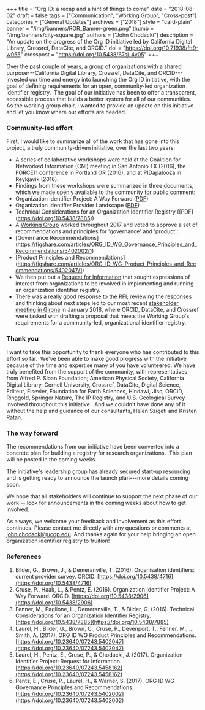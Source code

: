 +++
title = "Org ID: a recap and a hint of things to come"
date = "2018-08-02"
draft = false
tags = ["Communication", "Working Group", "Cross-post"]
categories = ["General Updates"]
archives = ["2018"]
style = "card-plain"
banner = "/img/banners/ROR_Banner-green.png"
thumb = "/img/banners/city-square.jpg"
authors = ["John Chodacki"]
description = "An update on the progress of the Org ID initiative led by California Digital Library, Crossref, DataCite, and ORCID."
doi = "https://doi.org/10.71938/ftt9-w955"
crosspost = "https://doi.org/10.5438/67sj-4y05"
+++

Over the past couple of years, a group of organizations with a shared purpose---California Digital Library, Crossref, DataCite, and ORCID---invested our time and energy into launching the Org ID initiative, with the goal of defining requirements for an open, community-led organization identifier registry.  The goal of our initiative has been to offer a transparent, accessible process that builds a better system for all of our communities. As the working group chair, I wanted to provide an update on this initiative and let you know where our efforts are headed.

### Community-led effort

First, I would like to summarize all of the work that has gone into this project, a truly community-driven initiative, over the last two years:

- A series of collaborative workshops were held at the Coalition for Networked Information
  (CNI) meeting in San Antonio TX (2016), the FORCE11 conference in Portland OR (2016), and at PIDapalooza in Reykjavik (2016).
- Findings from these workshops were summarized in three documents, which we made openly
  available to the community for public comment:
- Organization Identifier Project: A Way Forward ([PDF](https://doi.org/10.5438/2906))
- Organization Identifier Provider Landscape ([PDF](https://doi.org/10.5438/4716))
- Technical Considerations for an Organization Identifier Registry ([PDF]
  (https://doi.org/10.5438/7885))
- A [Working Group](https://orcid.org/content/organization-identifier-working-group) worked
  throughout 2017 and voted to approve a set of recommendations and principles for 'governance' and 'product':
- [Governance Recommendations]    (https://figshare.com/articles/ORG_ID_WG_Governance_Principles_and_Recommendations/5402002/1)
- [Product Principles and Recommendations] (https://figshare.com/articles/ORG_ID_WG_Product_Principles_and_Recommendations/5402047/1)
- We then put out a [Request for Information](https://doi.org/10.23640/07243.5458162.v1)
  that sought expressions of interest from organizations to be involved in implementing and running an organization identifier registry.
- There was a really good response to the RFI; reviewing the responses and thinking about
  next steps led to our most recent [stakeholder meeting in Girona](https://orcid.org/content/2018-org-id-meeting) in January 2018, where ORCID, DataCite, and Crossref were tasked with drafting a proposal that meets the Working Group's requirements for a community-led, organizational identifier registry.

### Thank you

I want to take this opportunity to thank everyone who has contributed to this effort so far.  We've been able to make good progress with the initiative because of the time and expertise many of you have volunteered. We have truly benefited from the support of the community, with representatives from Alfred P. Sloan Foundation; American Physical Society, California Digital Library, Cornell University, Crossref, DataCite, Digital Science, Editeur, Elsevier, Foundation for Earth Sciences, Hindawi, Jisc, ORCID, Ringgold, Springer Nature, The IP Registry, and U.S. Geological Survey involved throughout this initiative.  And we couldn't have done any of it without the help and guidance of our consultants, Helen Szigeti and Kristen Ratan.

### The way forward

The recommendations from our initiative have been converted into a concrete plan for building a registry for research organizations.  This plan will be posted in the coming weeks.

The initiative's leadership group has already secured start-up resourcing and is getting ready to announce the launch plan---more details coming soon.  

We hope that all stakeholders will continue to support the next phase of our work -- look for announcements in the coming weeks about how to get involved.  

As always, we welcome your feedback and involvement as this effort continues. Please contact me directly with any questions or comments at [john.chodacki@ucop.edu](mailto:john.chodacki@ucop.edu). And thanks again for your help bringing an open organization identifier registry to fruition!

### References

1. Bilder, G., Brown, J., & Demeranville, T. (2016). Organisation identifiers: current provider survey. ORCID. [https://doi.org/10.5438/4716](https://doi.org/10.5438/4716)
2. Cruse, P., Haak, L., & Pentz, E. (2016). Organization Identifier Project: A Way Forward. ORCID. [https://doi.org/10.5438/2906](https://doi.org/10.5438/2906)
3. Fenner, M., Paglione, L., Demeranville, T., & Bilder, G. (2016). Technical Considerations for an Organization Identifier Registry. [https://doi.org/10.5438/7885](https://doi.org/10.5438/7885)
4. Laurel, H., Bilder, G., Brown, C., Cruse, P., Devenport, T., Fenner, M., … Smith, A. (2017). ORG ID WG Product Principles and Recommendations. [https://doi.org/10.23640/07243.5402047](https://doi.org/10.23640/07243.5402047)
5. Laurel, H., Pentz, E., Cruse, P., & Chodacki, J. (2017). Organization Identifier Project: Request for Information. [https://doi.org/10.23640/07243.5458162](https://doi.org/10.23640/07243.5458162)
6. Pentz, E., Cruse, P., Laurel, H., & Warner, S. (2017). ORG ID WG Governance Principles and Recommendations. [https://doi.org/10.23640/07243.5402002](https://doi.org/10.23640/07243.5402002)
